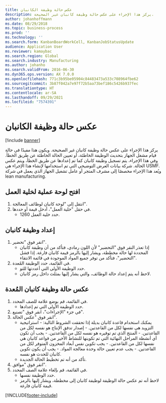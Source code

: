 ```yaml
---
title: عكس حالة وظيفة الكانبان
description: يركز هذا الإجراء على عكس حالة وظيفة كانبان غير الصحيحة.
author: johanhoffmann
ms.date: 08/29/2018
ms.topic: business-process
ms.prod: ''
ms.technology: ''
ms.search.form: KanbanBoardWorkCell, KanbanJobStatusUpdate
audience: Application User
ms.reviewer: kamaybac
ms.search.region: Global
ms.search.industry: Manufacturing
ms.author: johanho
ms.search.validFrom: 2016-06-30
ms.dyn365.ops.version: AX 7.0.0
ms.openlocfilehash: 771c3b95be05904c84483473a533c708964fbe62
ms.sourcegitcommit: 3b87f042a7e97f72b5aa73bef186c5426b937fec
ms.translationtype: HT
ms.contentlocale: ar-SA
ms.lasthandoff: 09/29/2021
ms.locfileid: "7574391"
---
```

# <a name="revert-kanban-job-status"></a>عكس حالة وظيفة الكانبان

[!include [banner](../../includes/banner.md)]

يركز هذا الإجراء على عكس حالة وظيفة كانبان غير الصحيحة. ويكون هذا مفيدًا في حالة قيام مشغل الجهاز بتحديث الوظيفة الخاطئة، أو تعيين الحالة الخاطئة عن طريق الخطأ. وفي هذا الإجراء، يتم تسجيل وظيفة كانبان كما تم إعدادها عن طريق الخطأ، ويتم عكس الحالة. شركة بيانات العرض التوضيحي التي تم استخدامها لإنشاء هذا الإجراء هي USMF. ويُعد هذا الإجراء مخصصًا إلى مشرف المتجر أو عامل تشغيل الجهاز الذي يعمل في شركة lean manufacturing.


## <a name="open-process-board-for-the-work-cell"></a>افتح لوحة عملية لخلية العمل
1. انتقل إلى "‏‫لوحة كانبان لوظائف المعالجة‬".
2. في حقل "خلية العمل"، أدخل قيمة أو حددها.
    * حدد خلية العمل 1260.  

## <a name="prepare-kanban-job"></a>إعداد وظيفة كانبان
1. انقر فوق "تحضير‬".
    * إذا تعذر النقر فوق "التحضير" لأن اللون رمادي، فتأكد من أن وظيفة كانبان المحددة لها حالة مخططة، ويشار إليها بالرمز قيمة كانبان فارغة. إذا فشل "التحضير"، فتأكد من توفر جميع المواد الموجودة في قائمة الانتقاء.  
2. في القائمة، حدد الوظيفة المُعدة.
    * حدد الوظيفة الأولى التي أعددتها للتو.  
    * لاحظ أنه يتم إعداد حالة الوظائف، والتي يشار إليها بمثلث داخل رمز كانبان.  

## <a name="revert-the-status-of-the-prepared-kanban-job"></a>عكس حالة وظيفة كانبان المُعدة
1. في القائمة، قم بوضع علامة للصف المحدد.
    * حدد الوظيفة الأولى التي تم إعدادها.  
2. في جزء "الإجراءات"، انقر فوق "تصنيع".
3. انقر فوق "عكس الحالة".
    * يمكنك استخدام قاعدة كانبان بديلة إذا تحققت الشروط التالية:  - استراتيجية التزويد هي نفسها لكل من القاعدتين.  - إصدار تدفق الإنتاج هو نفسه لكل من القاعدتين.  - المنتج الذي تم توفيره هو نفسه لكل من القاعدتين.  - يجب أن تكون أي أنشطة المراحل النهائية التي تم تكوينها للنشاط الأخير من قواعد كانبان هي نفسها لكل من القاعدتين.  - يجب تكوين نفس أبعاد المخزون المتوفر لكل من القاعدتين.  - يجب عدم تعيين حالة وحدة معالجة المواد.  - يجب أن يكون تكوين كانبان للحدث هو نفسه.  
    * تأكد من أنه تم تخطيط الحالة الجديدة.  
4. انقر فوق "موافق".
5. في القائمة، قم بإلغاء علامة الصف المحدد.
    * حدد الوظيفة نفسها.  
    * لاحظ أنه تم عكس حالة الوظيفة لوظيفة كانبان إلى مخططة، ويشار إليها بالرمز قيمة كانبان فارغة.  



[!INCLUDE[footer-include](../../../includes/footer-banner.md)]